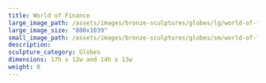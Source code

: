 ```yaml
---
title: World of Finance
large_image_path: /assets/images/bronze-sculptures/globes/lg/world-of-finance.jpg
large_image_size: "800x1039"
small_image_path: /assets/images/bronze-sculptures/globes/sm/world-of-finance.jpg
description:
sculpture_category: Globes
dimensions: 17h x 12w and 14h x 13w
weight: 0
---
```

